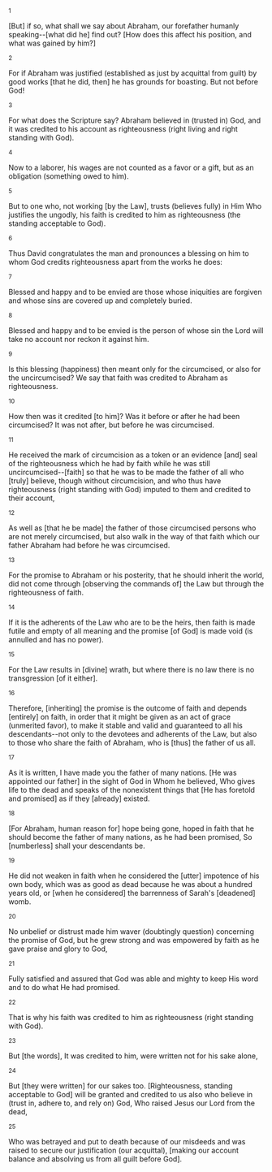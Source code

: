 <sup>1</sup> 

[But] if so, what shall we say about Abraham, our forefather humanly speaking--[what did he] find out? [How does this affect his position, and what was gained by him?] 

<sup>2</sup> 

For if Abraham was justified (established as just by acquittal from guilt) by good works [that he did, then] he has grounds for boasting. But not before God! 

<sup>3</sup> 

For what does the Scripture say? Abraham believed in (trusted in) God, and it was credited to his account as righteousness (right living and right standing with God). 

<sup>4</sup> 

Now to a laborer, his wages are not counted as a favor or a gift, but as an obligation (something owed to him). 

<sup>5</sup> 

But to one who, not working [by the Law], trusts (believes fully) in Him Who justifies the ungodly, his faith is credited to him as righteousness (the standing acceptable to God). 

<sup>6</sup> 

Thus David congratulates the man and pronounces a blessing on him to whom God credits righteousness apart from the works he does: 

<sup>7</sup> 

Blessed and happy and to be envied are those whose iniquities are forgiven and whose sins are covered up and completely buried. 

<sup>8</sup> 

Blessed and happy and to be envied is the person of whose sin the Lord will take no account nor reckon it against him. 

<sup>9</sup> 

Is this blessing (happiness) then meant only for the circumcised, or also for the uncircumcised? We say that faith was credited to Abraham as righteousness. 

<sup>10</sup> 

How then was it credited [to him]? Was it before or after he had been circumcised? It was not after, but before he was circumcised. 

<sup>11</sup> 

He received the mark of circumcision as a token or an evidence [and] seal of the righteousness which he had by faith while he was still uncircumcised--[faith] so that he was to be made the father of all who [truly] believe, though without circumcision, and who thus have righteousness (right standing with God) imputed to them and credited to their account, 

<sup>12</sup> 

As well as [that he be made] the father of those circumcised persons who are not merely circumcised, but also walk in the way of that faith which our father Abraham had before he was circumcised. 

<sup>13</sup> 

For the promise to Abraham or his posterity, that he should inherit the world, did not come through [observing the commands of] the Law but through the righteousness of faith. 

<sup>14</sup> 

If it is the adherents of the Law who are to be the heirs, then faith is made futile and empty of all meaning and the promise [of God] is made void (is annulled and has no power). 

<sup>15</sup> 

For the Law results in [divine] wrath, but where there is no law there is no transgression [of it either]. 

<sup>16</sup> 

Therefore, [inheriting] the promise is the outcome of faith and depends [entirely] on faith, in order that it might be given as an act of grace (unmerited favor), to make it stable and valid and guaranteed to all his descendants--not only to the devotees and adherents of the Law, but also to those who share the faith of Abraham, who is [thus] the father of us all. 

<sup>17</sup> 

As it is written, I have made you the father of many nations. [He was appointed our father] in the sight of God in Whom he believed, Who gives life to the dead and speaks of the nonexistent things that [He has foretold and promised] as if they [already] existed. 

<sup>18</sup> 

[For Abraham, human reason for] hope being gone, hoped in faith that he should become the father of many nations, as he had been promised, So [numberless] shall your descendants be. 

<sup>19</sup> 

He did not weaken in faith when he considered the [utter] impotence of his own body, which was as good as dead because he was about a hundred years old, or [when he considered] the barrenness of Sarah's [deadened] womb. 

<sup>20</sup> 

No unbelief or distrust made him waver (doubtingly question) concerning the promise of God, but he grew strong and was empowered by faith as he gave praise and glory to God, 

<sup>21</sup> 

Fully satisfied and assured that God was able and mighty to keep His word and to do what He had promised. 

<sup>22</sup> 

That is why his faith was credited to him as righteousness (right standing with God). 

<sup>23</sup> 

But [the words], It was credited to him, were written not for his sake alone, 

<sup>24</sup> 

But [they were written] for our sakes too. [Righteousness, standing acceptable to God] will be granted and credited to us also who believe in (trust in, adhere to, and rely on) God, Who raised Jesus our Lord from the dead, 

<sup>25</sup> 

Who was betrayed and put to death because of our misdeeds and was raised to secure our justification (our acquittal), [making our account balance and absolving us from all guilt before God].